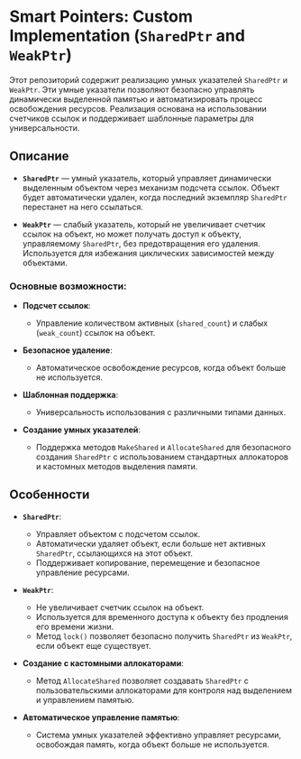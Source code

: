 # Smart Pointers: Custom Implementation (`SharedPtr` and `WeakPtr`)

Этот репозиторий содержит реализацию умных указателей `SharedPtr` и `WeakPtr`. Эти умные указатели позволяют безопасно управлять динамически выделенной памятью и автоматизировать процесс освобождения ресурсов. Реализация основана на использовании счетчиков ссылок и поддерживает шаблонные параметры для универсальности.

## Описание

- **`SharedPtr`** — умный указатель, который управляет динамически выделенным объектом через механизм подсчета ссылок. Объект будет автоматически удален, когда последний экземпляр `SharedPtr` перестанет на него ссылаться.

- **`WeakPtr`** — слабый указатель, который не увеличивает счетчик ссылок на объект, но может получать доступ к объекту, управляемому `SharedPtr`, без предотвращения его удаления. Используется для избежания циклических зависимостей между объектами.

### Основные возможности:

- **Подсчет ссылок**:
    - Управление количеством активных (`shared_count`) и слабых (`weak_count`) ссылок на объект.

- **Безопасное удаление**:
    - Автоматическое освобождение ресурсов, когда объект больше не используется.

- **Шаблонная поддержка**:
    - Универсальность использования с различными типами данных.

- **Создание умных указателей**:
    - Поддержка методов `MakeShared` и `AllocateShared` для безопасного создания `SharedPtr` с использованием стандартных аллокаторов и кастомных методов выделения памяти.

## Особенности

- **`SharedPtr`**:
    - Управляет объектом с подсчетом ссылок.
    - Автоматически удаляет объект, если больше нет активных `SharedPtr`, ссылающихся на этот объект.
    - Поддерживает копирование, перемещение и безопасное управление ресурсами.

- **`WeakPtr`**:
    - Не увеличивает счетчик ссылок на объект.
    - Используется для временного доступа к объекту без продления его времени жизни.
    - Метод `lock()` позволяет безопасно получить `SharedPtr` из `WeakPtr`, если объект еще существует.

- **Создание с кастомными аллокаторами**:
    - Метод `AllocateShared` позволяет создавать `SharedPtr` с пользовательскими аллокаторами для контроля над выделением и управлением памятью.

- **Автоматическое управление памятью**:
    - Система умных указателей эффективно управляет ресурсами, освобождая память, когда объект больше не используется.

